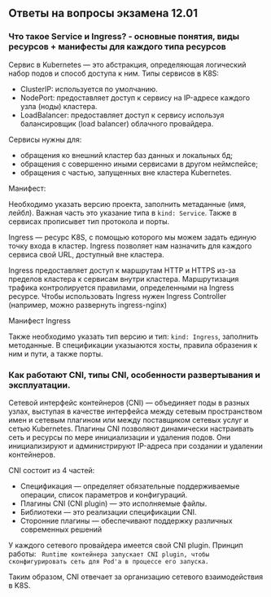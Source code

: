 ## Ответы на вопросы экзамена 12.01

### Что такое Service и Ingress? - основные понятия, виды ресурсов + манифесты для каждого типа ресурсов

Сервис в Kubernetes — это абстракция, определяющая логический набор подов и способ доступа к ним. 
Типы сервисов в K8S:

- ClusterIP: используется по умолчанию.
- NodePort: предоставляет доступ к сервису на IP-адресе каждого узла (ноды) кластера.
- LoadBalancer: предоставляет доступ к сервису используя балансировщик (load balancer) облачного провайдера.
 
Сервисы нужны для: 
- обращения ко внешний кластер баз данных и локальных бд;
- обращения с совершенно иными сервисами в другом неймспейсе;
- обращения с частью, запущенных вне кластера Kubernetes.

Манифест:
  
Необходимо указать версию проекта, заполнить метаданные (имя, лейбл). Важная часть это указание типа в ```kind: Service```. 
Также в сервисах прописывет тип протокола и порты.

Ingress — ресурс K8S, с помощью которого мы можем задать единую точку входа в кластер. Ingress позволяет нам назначить для каждого сервиса свой URL, доступный вне кластера.

  Ingress предоставляет доступ к маршрутам HTTP и HTTPS из-за пределов кластера к сервисам внутри кластера. Маршрутизация трафика контролируется правилами, определенными на Ingress ресурсе.
Чтобы использовать Ingress нужен Ingress Controller (например, можно развернуть ingress-nginx)

Манифест Ingress

Также необходимо указать тип версию и тип: ```kind: Ingress```, заполнить методанные. В спецификации указыаются хосты, правила образения к ним и пути, а также порты.

### Как работают CNI, типы CNI, особенности развертывания и эксплуатации.

Сетевой интерфейс контейнеров (CNI) — объединяет поды в разных узлах, выступая в качестве интерфейса между сетевым пространством имен и сетевым плагином или между поставщиком сетевых услуг и сетью Kubernetes. 
Плагины CNI позволяют динамически настраивать сеть и ресурсы по мере инициализации и удаления подов. Они инициализируют и администрируют IP-адреса при создании и удалении контейнеров.

  CNI состоит из 4 частей:
- Спецификация — определяет обязательные поддерживаемые операции, список параметров и конфигураций.
- Плагины CNI (CNI plugin) — это исполняемые файлы.
- Библиотеки — это реализации спецификации CNI.
- Сторонние плагины —  обеспечивают поддержку различных современных решений

У каждого сетевого провайдера имеется свой CNI plugin.
Принцип работы: ``` Runtime контейнера запускает CNI plugin, чтобы сконфигурировать сеть для Pod'a в процессе его запуска.```

Таким образом, CNI отвечает за организацию сетевого взаимодействия в K8S.
